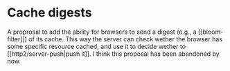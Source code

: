 # Cache digests
A proprosal to add the ability for browsers to send a digest (e.g., a [[bloom-filter]]) of its cache. This way the server can check wether the browser has some specific resource cached, and use it to decide wether to [[http2/server-push|push it]]. I think this proposal has been abandoned by now.
